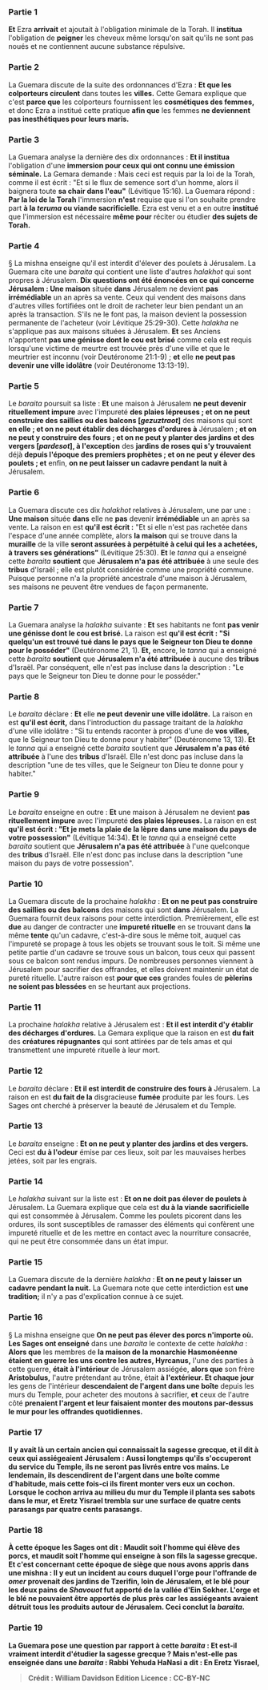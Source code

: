 
### Partie 1
<b>Et</b> Ezra <b>arrivait</b> et ajoutait à l'obligation minimale de la Torah. Il <b>institua</b> l'obligation de <b>peigner</b> les cheveux même lorsqu'on sait qu'ils ne sont pas noués et ne contiennent aucune substance répulsive.

### Partie 2
La Guemara discute de la suite des ordonnances d'Ezra : <b>Et que les colporteurs circulent</b> dans toutes les <b>villes.</b> Cette Gemara explique que c'est <b>parce que</b> les colporteurs fournissent les <b>cosmétiques des femmes,</b> et donc Ezra a institué cette pratique <b>afin que</b> les femmes <b>ne deviennent pas inesthétiques pour leurs maris.</b>

### Partie 3
La Guemara analyse la dernière des dix ordonnances : <b>Et il institua</b> l'obligation d'une <b>immersion pour ceux qui ont connu une émission séminale.</b> La Gemara demande : Mais ceci est requis par la loi de la Torah, comme il est écrit : "Et si le flux de semence sort d'un homme, alors il baignera</b> toute <b>sa chair dans l'eau"</b> (Lévitique 15:16). La Guemara répond : <b>Par la loi de la Torah</b> l'immersion <b>n'est</b> requise que si l'on souhaite prendre part <b>à la <i>teruma</i> ou viande sacrificielle</b>. Ezra est venu</b> et a en outre <b>institué</b> que l'immersion est nécessaire <b>même pour</b> réciter ou étudier <b>des sujets de Torah.</b>

### Partie 4
§ La mishna enseigne qu'il est interdit d'élever des poulets à Jérusalem. La Guemara cite une <i>baraita</i> qui contient une liste d'autres <i>halakhot</i> qui sont propres à Jérusalem. <b>Dix questions ont été énoncées en ce qui concerne Jérusalem : Une maison</b> située <b>dans</b> Jérusalem ne devient <b>pas</b> <b>irrémédiable</b> un an après sa vente. Ceux qui vendent des maisons dans d'autres villes fortifiées ont le droit de racheter leur bien pendant un an après la transaction. S'ils ne le font pas, la maison devient la possession permanente de l'acheteur (voir Lévitique 25:29-30). Cette <i>halakha</i> ne s'applique pas aux maisons situées à Jérusalem. <b>Et</b> ses Anciens n'apportent <b>pas une génisse dont le cou est brisé</b> comme cela est requis lorsqu'une victime de meurtre est trouvée près d'une ville et que le meurtrier est inconnu (voir Deutéronome 21:1-9) ; <b>et</b> elle <b>ne peut pas devenir une ville idolâtre</b> (voir Deutéronome 13:13-19).

### Partie 5
Le <i>baraita</i> poursuit sa liste : <b>Et</b> une maison à Jérusalem <b>ne peut devenir rituellement impure</b> avec l'impureté <b>des plaies lépreuses ; et on ne peut construire des saillies ou des balcons [<i>gezuztraot</i>]</b> des maisons qui sont <b>en elle ; et on ne peut établir des décharges d'ordures à</b> Jérusalem ; <b>et on ne peut y construire des fours ; et on ne peut y planter des jardins et des vergers [<i>pardesot</i>], à l'exception</b> des <b>jardins de roses qui s'y trouvaient</b> déjà <b>depuis l'époque des premiers prophètes ; et on ne peut y élever des poulets ; et</b> enfin, <b>on ne peut laisser un cadavre pendant la nuit à</b> Jérusalem.

### Partie 6
La Guemara discute ces dix <i>halakhot</i> relatives à Jérusalem, une par une : <b>Une maison</b> située <b>dans</b> elle ne <b>pas</b> devenir <b>irrémédiable</b> un an après sa vente. La raison en est <b>qu'il est écrit :</b> "Et si elle n'est pas rachetée dans l'espace d'une année complète, alors <b>la maison</b> qui se trouve dans la <b>muraille</b> de la ville <b>seront assurées à perpétuité à celui qui les a achetées, à travers ses générations"</b> (Lévitique 25:30). <b>Et</b> le <i>tanna</i> qui a enseigné cette <i>baraita</i> <b>soutient</b> que <b>Jérusalem n'a pas été attribuée</b> à une seule des <b>tribus</b> d'Israël ; elle est plutôt considérée comme une propriété commune. Puisque personne n'a la propriété ancestrale d'une maison à Jérusalem, ses maisons ne peuvent être vendues de façon permanente.

### Partie 7
La Guemara analyse la <i>halakha</i> suivante : <b>Et</b> ses habitants ne font <b>pas venir une génisse dont le cou est brisé.</b> La raison est <b>qu'il est écrit : "Si quelqu'un est trouvé tué dans le pays que le Seigneur ton Dieu te donne pour le posséder"</b> (Deutéronome 21, 1). <b>Et,</b> encore, le <i>tanna</i> qui a enseigné cette <i>baraita</i> <b>soutient</b> que <b>Jérusalem n'a été attribuée</b> à aucune des <b>tribus</b> d'Israël. Par conséquent, elle n'est pas incluse dans la description : "Le pays que le Seigneur ton Dieu te donne pour le posséder."

### Partie 8
Le <i>baraita</i> déclare : <b>Et</b> elle <b>ne peut devenir une ville idolâtre.</b> La raison en est <b>qu'il est écrit,</b> dans l'introduction du passage traitant de la <i>halakha</i> d'une ville idolâtre : "Si tu entends raconter à propos d'une de <b>vos villes,</b> que le Seigneur ton Dieu te donne pour y habiter" (Deutéronome 13, 13). <b>Et</b> le <i>tanna</i> qui a enseigné cette <i>baraita</i> soutient que <b>Jérusalem n'a pas été attribuée</b> à l'une des <b>tribus</b> d'Israël. Elle n'est donc pas incluse dans la description "une de tes villes, que le Seigneur ton Dieu te donne pour y habiter."

### Partie 9
Le <i>baraita</i> enseigne en outre : <b>Et</b> une maison à Jérusalem ne devient <b>pas rituellement impure</b> avec l'impureté <b>des plaies lépreuses.</b> La raison en est <b>qu'il est écrit : "Et je mets la plaie de la lèpre dans une maison du pays de votre possession"</b> (Lévitique 14:34). <b>Et</b> le <i>tanna</i> qui a enseigné cette <i>baraita</i> soutient que <b>Jérusalem n'a pas été attribuée</b> à l'une quelconque des <b>tribus</b> d'Israël. Elle n'est donc pas incluse dans la description "une maison du pays de votre possession".

### Partie 10
La Guemara discute de la prochaine <i>halakha</i> : <b>Et on ne peut pas construire des saillies ou des balcons</b> des maisons qui sont <b>dans</b> Jérusalem. La Guemara fournit deux raisons pour cette interdiction. Premièrement, elle est <b>due</b> au danger de contracter une <b>impureté rituelle</b> en se trouvant dans <b>la</b> même <b>tente</b> qu'un cadavre, c'est-à-dire sous le même toit, auquel cas l'impureté se propage à tous les objets se trouvant sous le toit. Si même une petite partie d'un cadavre se trouve sous un balcon, tous ceux qui passent sous ce balcon sont rendus impurs. De nombreuses personnes viennent à Jérusalem pour sacrifier des offrandes, et elles doivent maintenir un état de pureté rituelle. L'autre raison est <b>pour que ces</b> grandes foules de <b>pèlerins ne soient pas blessées</b> en se heurtant aux projections.

### Partie 11
La prochaine <i>halakha</i> relative à Jérusalem est : <b>Et il est interdit d'y établir des décharges d'ordures.</b> La Gemara explique que la raison en est <b>du fait</b> des <b>créatures répugnantes</b> qui sont attirées par de tels amas et qui transmettent une impureté rituelle à leur mort.

### Partie 12
Le <i>baraita</i> déclare : <b>Et il est interdit de construire des fours à</b> Jérusalem. La raison en est <b>du fait de la</b> disgracieuse <b>fumée</b> produite par les fours. Les Sages ont cherché à préserver la beauté de Jérusalem et du Temple.

### Partie 13
Le <i>baraita</i> enseigne : <b>Et on ne peut y planter des jardins et des vergers.</b> Ceci est <b>du à l'odeur</b> émise par ces lieux, soit par les mauvaises herbes jetées, soit par les engrais.

### Partie 14
Le <i>halakha</i> suivant sur la liste est : <b>Et on ne doit pas élever de poulets à</b> Jérusalem. La Guemara explique que cela est <b>du à la viande sacrificielle</b> qui est consommée à Jérusalem. Comme les poulets picorent dans les ordures, ils sont susceptibles de ramasser des éléments qui confèrent une impureté rituelle et de les mettre en contact avec la nourriture consacrée, qui ne peut être consommée dans un état impur.

### Partie 15
La Guemara discute de la dernière <i>halakha</i> : <b>Et on ne peut y laisser un cadavre pendant la nuit.</b> La Guemara note que cette interdiction est <b>une tradition;</b> il n'y a pas d'explication connue à ce sujet.

### Partie 16
§ La mishna enseigne que <b>On ne peut pas élever des porcs n'importe où. Les Sages ont enseigné</b> dans une <i>baraita</i> le contexte de cette <i>halakha</i> : <b>Alors que</b> les membres de <b>la maison de la monarchie Hasmonéenne</b> <b>étaient en guerre les uns contre les autres, Hyrcanus,</b> l'une des parties à cette guerre, <b>était à l'intérieur</b> de Jérusalem assiégée, <b>alors que</b> son frère <b>Aristobulus,</b> l'autre prétendant au trône, était <b>à l'extérieur. Et chaque jour</b> les gens de l'intérieur <b>descendaient de l'argent dans une boîte</b> depuis les murs du Temple, pour acheter des moutons à sacrifier, <b>et</b> ceux de l'autre côté <b>prenaient l'argent et <b>leur faisaient monter</b> des moutons <b>par-dessus le mur pour les <b>offrandes quotidiennes.</b>

### Partie 17
<b>Il y avait là un certain ancien qui connaissait la sagesse grecque,</b> et <b>il dit</b> à ceux qui assiégeaient Jérusalem : <b>Aussi longtemps qu'ils s'occuperont du</b> <b>service du Temple, ils ne seront pas livrés entre vos mains. Le lendemain, ils descendirent de l'argent dans une boîte</b> comme d'habitude, <b>mais</b> cette fois-ci <b>ils firent monter vers eux un cochon. Lorsque le cochon arriva au milieu du</b> mur du Temple <b>il planta ses sabots dans le mur, et Eretz Yisrael trembla</b> sur une surface de <b>quatre cents parasangs par quatre cents parasangs.</b>

### Partie 18
<b>À cette époque</b> les Sages ont <b>dit : Maudit soit l'homme qui élève des porcs, et maudit soit l'homme qui enseigne à son fils la sagesse grecque. Et</b> c'est <b>concernant cette époque</b> de siège que <b>nous avons appris</b> dans une mishna : Il y eut <b>un incident</b> au cours duquel l'orge pour l'offrande de <b><i>omer</i> provenait des jardins de Tzerifin,</b> loin de Jérusalem, <b>et</b> le blé pour <b>les deux pains</b> de <i>Shavouot</i> fut apporté <b>de la vallée d'Ein Sokher.</b> L'orge et le blé ne pouvaient être apportés de plus près car les assiégeants avaient détruit tous les produits autour de Jérusalem. Ceci conclut la <i>baraita</i>.

### Partie 19
La Guemara pose une question par rapport à cette <i>baraita</i> : <b>Et est-il</b> vraiment <b>interdit</b> d'étudier la <b>sagesse grecque ? Mais n'est-elle pas enseignée</b> dans une <i>baraita</i> : <b>Rabbi</b> Yehuda HaNasi <b>a dit : En Eretz Yisrael,</b>

>Crédit : William Davidson Edition
>Licence : CC-BY-NC